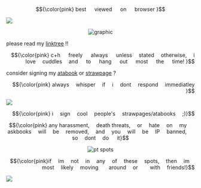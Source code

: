 $${\color{pink} best   viewed   on   browser }$$

![](https://media.discordapp.net/attachments/1257861951942426696/1387520040001212627/tumblr_fb18c0a234c9a25259f078d4448fcdaf_18ce913a_1280.png?ex=685da43c&is=685c52bc&hm=19b4a47ec03b1199e76730948f8b7671365703b38658d28e74c0802de80cf966&=&format=webp&quality=lossless&width=1692&height=225)
<div align="center">
<img src="https://media.discordapp.net/attachments/1257861951942426696/1387520039606812742/Untitled826_20250625144301.png?ex=685da43c&is=685c52bc&hm=266c4ca2a44be98e0d56a7d07bdd99723ca14fff450f14ff95cbeac49456ac05&=&format=webp&quality=lossless&width=750&height=327" alt="graphic">
</div>

please read my [linktree](https://linktr.ee/labsenct?utm_source=linktree_profile_share&ltsid=5c5e981a-10ee-4e89-9964-7b5ffdebe741) !!

<p align="right"> $${\color{pink} c+h   freely   always   unless   stated   otherwise,  i  love  cuddles  and   to   hang   out   most   the   time! }$$

 consider signing my [atabook](https://labsenct.atabook.org) or [strawpage](https://14b53nct.straw.page) ?

 <p align="right"> $${\color{pink} always  whisper  if  i  dont  respond  immediatley }$$

 ![](https://media.discordapp.net/attachments/1257861951942426696/1387520040722759700/2nnghe-2.png?ex=685da43c&is=685c52bc&hm=8e4d342915e8b71853f952545da81b1d6f62dc2796fd9d08d1bd283161167930&=&format=webp&quality=lossless&width=1536&height=327)

 <p align="right"> $${\color{pink} i  sign  cool  people's  strawpages/atabooks  ;)}$$

$${\color{pink} any harassment,  death threats,  or  hate  on  my  askbooks  will  be  removed,  and  you  will  be  IP  banned,  so  dont  do   it}$$

<div align="center">
<img src="https://media.discordapp.net/attachments/1257861951942426696/1387520672045072445/Untitled827_20250625145125.png?ex=685da4d3&is=685c5353&hm=9e1ac7aea2e7c7cbbf7a9f11ce28fcd8e8bb4715d32781746378ca4747b8ca54&=&format=webp&quality=lossless&width=854&height=770" alt="pt spots">
</div>
<p align="right"> $${\color{pink}if  im  not  in  any  of  these  spots,  then  im  most  likely  moving  around  or   with  friends!}$$

 ![](https://media.discordapp.net/attachments/1257861951942426696/1387520040391151797/tumblr_f08e5478d354ef4aeae010e10efbcf5b_c59bbe61_1280.png?ex=685da43c&is=685c52bc&hm=456307614ecd034f4314b74d9bd67393d417d4c9278952736c7b29f2186ff677&=&format=webp&quality=lossless&width=1692&height=225)

